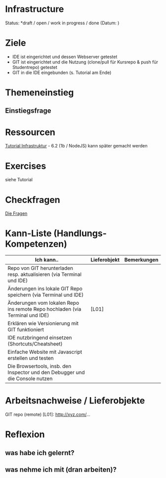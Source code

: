 Infrastructure
========================
Status: *draft / open / work in progress / done (Datum: )

# Ziele
* IDE ist eingerichtet und dessen Webserver getestet
* GIT ist eingerichtet und die Nutzung (clone/pull für Kursrepo & push für Studentrepo) getestet
* GIT in die IDE eingebunden (s. Tutorial am Ende)

# Themeneinstieg
## Einstiegsfrage

# Ressourcen
[Tutorial Infrastruktur](JS_webdev-tooling_v01.pdf) - 6.2 (1b / NodeJS) kann später gemacht werden

# Exercises
siehe Tutorial

# Checkfragen
[Die Fragen](checkme.md)

# Kann-Liste (Handlungs-Kompetenzen)

| Ich kann.. | Lieferobjekt | Bemerkungen |
| --- | --- | --- |
| Repo von GIT herunterladen resp. aktualisieren (via Terminal und IDE) |  |  |
| Änderungen ins lokale GIT Repo speichern (via Terminal und IDE)|  |  |
| Änderungen vom lokalen Repo ins remote Repo hochladen (via Terminal und IDE)| [L01] |  |
| Erklären wie Versionierung mit GIT funktioniert |  |  |
| IDE nutzbringend einsetzen (Shortcuts/Cheatsheet) |  |  |
| Einfache Website mit Javascript erstellen und testen |  |  |
| Die Browsertools, insb. den Inspector und den Debugger und die Console nutzen |  |  |

# Arbeitsnachweise / Lieferobjekte
GIT repo (remote) [L01]: http://xyz.com/...

# Reflexion
## was habe ich gelernt?
## was nehme ich mit (dran arbeiten)?
